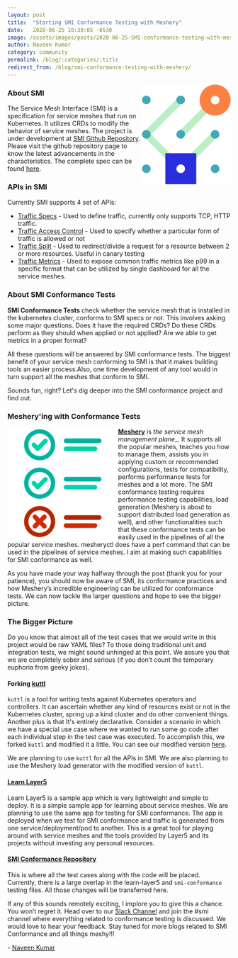 ```yaml
---
layout: post
title:  "Starting SMI Conformance Testing with Meshery"
date:   2020-06-25 10:30:05 -0530
image: /assets/images/posts/2020-06-25-SMI-conformance-testing-with-meshery/smi-conformance.svg
author: Naveen Kumar
category: community
permalink: /blog/:categories/:title
redirect_from: /blog/smi-conformance-testing-with-meshery/
---
```


<img src="/assets/images/posts/2019-05-21-a-standard-interface-for-service-meshes/smi-logo.png" align="right" width="200px" />

### About SMI

The Service Mesh Interface (SMI) is a specification for service meshes that run on Kubernetes. It utilizes CRDs to modify the behavior of service meshes. The project is under development at [SMI Github Repository](https://github.com/servicemeshinterface/smi-spec). Please visit the github repository page to know the latest advancements in the characteristics. The complete spec can be found [here](https://github.com/servicemeshinterface/smi-spec/blob/master/SPEC.md).

### APIs in SMI

Currently SMI supports 4 set of APIs:

- [Traffic Specs](https://github.com/servicemeshinterface/smi-spec/blob/master/SPEC.md#traffic-specs) - Used to define traffic, currently only supports TCP, HTTP traffic.
- [Traffic Access Control](https://github.com/servicemeshinterface/smi-spec/blob/master/SPEC.md#traffic-access-control) - Used to specify whether a particular form of traffic is allowed or not
- [Traffic Split](https://github.com/servicemeshinterface/smi-spec/blob/master/SPEC.md#traffic-split) - Used to redirect/divide a request for a resource between 2 or more resources. Useful in canary testing
- [Traffic Metrics](https://github.com/servicemeshinterface/smi-spec/blob/master/SPEC.md#traffic-metrics) - Used to expose common traffic metrics like p99 in a specific format that can be utilized by single dashboard for all the service meshes.

### About SMI Conformance Tests

**SMI Conformance Tests** check whether the service mesh that is installed in the kubernetes cluster, conforms to SMI specs or not. This involves asking some major questions. Does it have the required CRDs? Do these CRDs perform as they should when applied or not applied? Are we able to get metrics in a proper format?

All these questions will be answered by SMI conformance tests. The biggest benefit of your service mesh conforming to SMI is that it makes building tools an easier process.Also, one time development of any tool would in turn support all the meshes that conform to SMI.

Sounds fun, right? Let's dig deeper into the SMI conformance project and find out.

### Meshery'ing with Conformance Tests

<img src="/assets/images/posts/2020-06-25-SMI-conformance-testing-with-meshery/checklist.svg" align="left" width="250px" />

**[Meshery](/meshery)** is _the service mesh management plane__. It supports all the popular meshes, teaches you how to manage them, assists you in applying custom or recommended configurations, tests for  compatibility, performs performance tests for meshes and a lot more. The SMI conformance testing requires performance testing capabilities, load generation (Meshery is about to support distributed load generation as well), and other functionalities such that these conformance tests can be easily used in the pipelines of all the popular service meshes. mesheryctl does have a perf command that can be used in the pipelines of service meshes. I aim at making such capabilities for SMI conformance as well.

As you have made your way halfway through the post (thank you for your patience), you should now be aware of SMI, its conformance practices and how Meshery’s incredible engineering can be utilized for conformance tests. We can now tackle the larger questions and hope to see the bigger picture.

### The Bigger Picture

Do you know that almost all of the test cases that we would write in this project would be  raw YAML files? To those doing traditional unit and integration tests, we might sound unhinged at this point. We assure you that we are completely sober and serious (if you don’t count the temporary euphoria from geeky jokes).

#### Forking [kuttl](https://kuttl.dev/)

`kuttl` is a tool for writing tests against Kubernetes operators and controllers. It can ascertain whether any kind of resources exist or not in the Kubernetes cluster, spring up a kind cluster and do other convenient things. Another plus is that It's entirely declarative. Consider a scenario in which we have a special use case where we wanted to run some go code  after each individual step in the test case was executed. To accomplish this, we forked `kuttl` and modified it a little. You can see our modified version [here](https://github.com/kanishkarj/kuttl).


We are planning to use `kuttl` for all the APIs in SMI. We are also planning to use the Meshery load generator with the modified version of `kuttl`.

#### [Learn Layer5](https://github.com/layer5io/learn-layer5/)

Learn Layer5 is a sample app which is very lightweight and simple to deploy. It is a simple sample app for learning about service meshes. We are planning to use the same app for testing for SMI conformance. The app is deployed when we test for SMI conformance and traffic is generated from one service/deployment/pod to another. This is a great tool for playing around with service meshes and the tools provided by Layer5 and its projects without investing any personal resources.

#### [SMI Conformance Repository](https://github.com/layer5io/smi-conformance)

This is where all the test cases along with the code will be placed. Currently, there is a large overlap in the learn-layer5 and `smi-conformance` testing files. All those changes will be transferred here.

If any of this sounds remotely exciting, I implore you to give this a chance. You won’t regret it.
Head over to our [Slack Channel](http://slack.layer5.io) and join the #smi channel where everything related to conformance testing is discussed. We would love to hear your feedback. Stay tuned for more blogs related to SMI Conformance and all things meshy!!!

 \- [Naveen Kumar](https://www.linkedin.com/in/nveenjain/)
